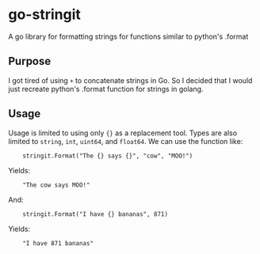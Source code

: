 go-stringit
===========

A go library for formatting strings for functions similar to python's .format

## Purpose
I got tired of using `+` to concatenate strings in Go. So I decided that I would just
recreate python's .format function for strings in golang.

## Usage
Usage is limited to using only `{}` as a replacement tool. Types are also limited to 
`string`, `int`, `uint64`, and `float64`. We can use the function like:

        stringit.Format("The {} says {}", "cow", "MOO!")

Yields:

        "The cow says MOO!"

And:

        stringit.Format("I have {} bananas", 871)

Yields:

        "I have 871 bananas"
